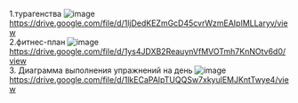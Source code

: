 1.турагенства
![image](https://github.com/qune4q/DemoEkzamen/assets/50214016/873f0125-8d6e-481a-8b32-17c521a27ac7)
https://drive.google.com/file/d/1ljDedKEZmGcD45cvrWzmEAIpIMLLaryv/view
<br> 2.фитнес-план
![image](https://github.com/qune4q/DemoEkzamen/assets/50214016/f4011449-b9a9-4870-8338-a4014a914706)
https://drive.google.com/file/d/1ys4JDXB2ReauynVfMVOTmh7KnNOtv6d0/view
<br> 3. Диаграмма выполнения упражнений на день
![image](https://github.com/qune4q/DemoEkzamen/assets/50214016/2095d619-c51b-42df-870d-b91977867f61)
https://drive.google.com/file/d/1lkECaPAIpTUQQSw7xkyulEMJKntTwye4/view

